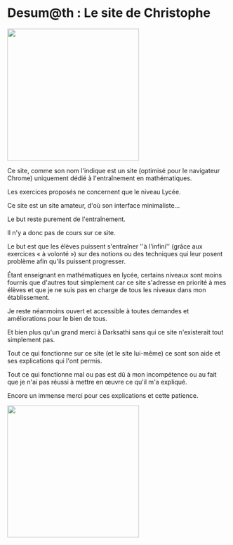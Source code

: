# Desum@th : Le site de Christophe
<img src='https://github.com/DarkSATHI/desumath_work/blob/main/public/sidebar-image.png?raw=true' width="300" />

Ce site, comme son nom l'indique est un site (optimisé pour le navigateur Chrome) uniquement dédié à l'entraînement en mathématiques.

Les exercices proposés ne concernent que le niveau Lycée.

Ce site est un site amateur, d'où son interface minimaliste...

Le but reste purement de l'entraînement.

Il n'y a donc pas de cours sur ce site.

Le but est que les élèves puissent s'entraîner ''à l'infini'' (grâce aux exercices « à volonté ») sur des notions ou des techniques qui leur posent problème afin qu'ils puissent progresser.

Étant enseignant en mathématiques en lycée, certains niveaux sont moins fournis que d'autres tout simplement car ce site s'adresse en priorité à mes élèves et que je ne suis pas en charge de tous les niveaux dans mon établissement.

Je reste néanmoins ouvert et accessible à toutes demandes et améliorations pour le bien de tous.

Et bien plus qu'un grand merci à Darksathi sans qui ce site n'existerait tout simplement pas.

Tout ce qui fonctionne sur ce site (et le site lui-même) ce sont son aide et ses explications qui l'ont permis.

Tout ce qui fonctionne mal ou pas est dû à mon incompétence ou au fait que je n'ai pas réussi à mettre en œuvre ce qu'il m'a expliqué.

Encore un immense merci pour ces explications et cette patience.

<img src='https://github.com/DarkSATHI/desumath_work/blob/main/public/sidebar-image.jpg?raw=true' width="300" />

